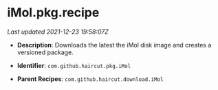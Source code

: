 # iMol.pkg.recipe

_Last updated 2021-12-23 19:58:07Z_

- **Description**: Downloads the latest the iMol disk image and creates a versioned package.

- **Identifier**: `com.github.haircut.pkg.iMol`

- **Parent Recipes**: `com.github.haircut.download.iMol`